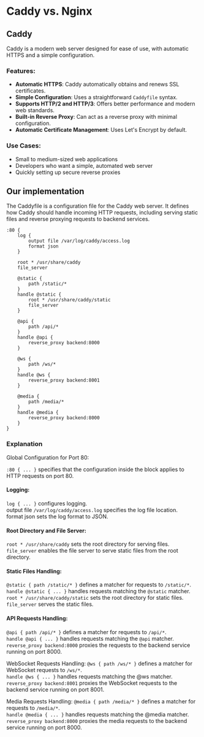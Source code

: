 # Caddy vs. Nginx

## Caddy
Caddy is a modern web server designed for ease of use, with automatic HTTPS and a simple configuration.

### Features:
- **Automatic HTTPS**: Caddy automatically obtains and renews SSL certificates.
- **Simple Configuration**: Uses a straightforward `Caddyfile` syntax.
- **Supports HTTP/2 and HTTP/3**: Offers better performance and modern web standards.
- **Built-in Reverse Proxy**: Can act as a reverse proxy with minimal configuration.
- **Automatic Certificate Management**: Uses Let's Encrypt by default.

### Use Cases:
- Small to medium-sized web applications
- Developers who want a simple, automated web server
- Quickly setting up secure reverse proxies


## Our implementation
The Caddyfile is a configuration file for the Caddy web server. It defines how Caddy should handle incoming HTTP requests, including serving static files and reverse proxying requests to backend services.  

```Caddyfile
:80 {
    log {
        output file /var/log/caddy/access.log
        format json
    }

    root * /usr/share/caddy
    file_server

    @static {
        path /static/*
    }
    handle @static {
        root * /usr/share/caddy/static
        file_server
    }

    @api {
        path /api/*
    }
    handle @api {
        reverse_proxy backend:8000
    }

    @ws {
        path /ws/*
    }
    handle @ws {
        reverse_proxy backend:8001
    }

    @media {
        path /media/*
    }
    handle @media {
        reverse_proxy backend:8000
    }
}
```

### Explanation

Global Configuration for Port 80:

`:80 { ... }` specifies that the configuration inside the block applies to HTTP requests on port 80.

#### Logging:
`log { ... }` configures logging.  
output file `/var/log/caddy/access.log` specifies the log file location.  
format json sets the log format to JSON.  

#### Root Directory and File Server:
`root * /usr/share/caddy` sets the root directory for serving files.
`file_server` enables the file server to serve static files from the root directory.

#### Static Files Handling:
`@static { path /static/* }` defines a matcher for requests to `/static/*`.  
`handle @static { ... }` handles requests matching the `@static` matcher.  
`root * /usr/share/caddy/static` sets the root directory for static files.  
`file_server` serves the static files.  

#### API Requests Handling:
`@api { path /api/* }` defines a matcher for requests to `/api/*`.   
`handle @api { ... }` handles requests matching the `@api` matcher.  
`reverse_proxy backend:8000` proxies the requests to the backend service running on port 8000.  

WebSocket Requests Handling:
`@ws { path /ws/* }` defines a matcher for WebSocket requests to `/ws/*`.  
`handle @ws { ... }` handles requests matching the @ws matcher.  
`reverse_proxy backend:8001` proxies the WebSocket requests to the backend service running on port 8001.

Media Requests Handling:
`@media { path /media/* }` defines a matcher for requests to `/media/*`.  
`handle @media { ... }` handles requests matching the @media matcher.  
`reverse_proxy backend:8000` proxies the media requests to the backend service running on port 8000.